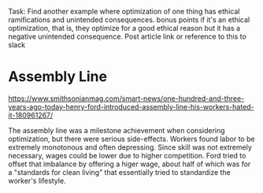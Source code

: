 Task: Find another example where optimization of one thing has ethical ramifications and unintended consequences. bonus points if it's an ethical optimization, that is, they optimize for a good ethical reason but it has a negative unintended consequence. Post article link or reference to this to slack 

# Assembly Line
https://www.smithsonianmag.com/smart-news/one-hundred-and-three-years-ago-today-henry-ford-introduced-assembly-line-his-workers-hated-it-180961267/

The assembly line was a milestone achievement when considering optimization, but there were serious side-effects. Workers found labor to be extremely monotonous and often depressing. Since skill was not extremely necessary, wages could be lower due to higher competition. Ford tried to offset that imbalance by offering a higer wage, about half of which was for a "standards for clean living" that essentially tried to standardize the worker's lifestyle.